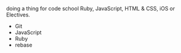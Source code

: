 doing a thing for code school
Ruby, JavaScript, HTML & CSS, iOS or Electives.
* Git
* JavaScript
* Ruby
* rebase
